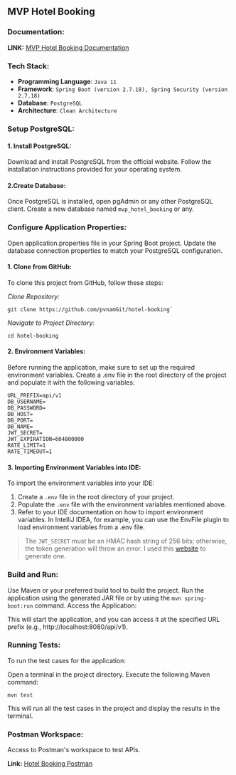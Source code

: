 ## MVP Hotel Booking
### Documentation:
**LINK:** [MVP Hotel Booking Documentation](https://nampv.notion.site/HRS-Group-MVP-Hotel-Booking-Nam-Phan-1fdc947369994cf0bd7d485fe78ee7da?pvs=4)
### Tech Stack:
- **Programming Language**: `Java 11`
- **Framework**: `Spring Boot (version 2.7.18), Spring Security (version 2.7.18)`
- **Database**: `PostgreSQL`
- **Architecture**: `Clean Architecture`

### Setup PostgreSQL:
#### 1. Install PostgreSQL:

Download and install PostgreSQL from the official website.
Follow the installation instructions provided for your operating system.
#### 2.Create Database:

Once PostgreSQL is installed, open pgAdmin or any other PostgreSQL client.
Create a new database named `mvp_hotel_booking` or any.
### Configure Application Properties:

Open application.properties file in your Spring Boot project.
Update the database connection properties to match your PostgreSQL configuration.
#### 1. Clone from GitHub:
To clone this project from GitHub, follow these steps:

_Clone Repository:_
```
git clone https://github.com/pvnamGit/hotel-booking`
```
_Navigate to Project Directory:_
```
cd hotel-booking
```
#### 2. Environment Variables:
Before running the application, make sure to set up the required environment variables. Create a .env file in the root directory of the project and populate it with the following variables:
```
URL_PREFIX=api/v1
DB_USERNAME=
DB_PASSWORD=
DB_HOST=
DB_PORT=
DB_NAME=
JWT_SECRET=
JWT_EXPIRATION=604800000
RATE_LIMIT=1
RATE_TIMEOUT=1
```

#### 3. Importing Environment Variables into IDE:
To import the environment variables into your IDE:

1. Create a `.env` file in the root directory of your project.
2. Populate the `.env` file with the environment variables mentioned above.
3. Refer to your IDE documentation on how to import environment variables. In IntelliJ IDEA, for example, you can use the EnvFile plugin to load environment variables from a .env file.

> The `JWT_SECRET` must be an HMAC hash string of 256 bits; otherwise, the token generation will throw an error. I used this [website](https://www.devglan.com/online-tools/hmac-sha256-online?ref=blog.tericcabrel.com) to generate one.
### Build and Run:

Use Maven or your preferred build tool to build the project.
Run the application using the generated JAR file or by using the `mvn spring-boot:run` command.
Access the Application:

This will start the application, and you can access it at the specified URL prefix (e.g., http://localhost:8080/api/v1).

### Running Tests:
To run the test cases for the application:

Open a terminal in the project directory.
Execute the following Maven command:

```mvn test```

This will run all the test cases in the project and display the results in the terminal.

### Postman Workspace:
Access to Postman's workspace to test APIs.

**Link:** [Hotel Booking Postman](https://www.postman.com/satellite-astronomer-77407967/workspace/hotel-booking/request/34897345-9e4b5226-71e0-4339-bddf-60aa65fb127c)